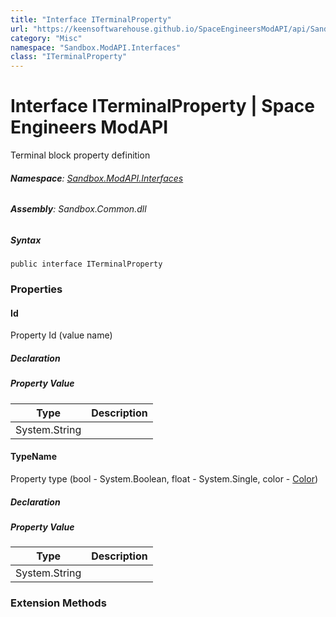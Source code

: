 ```yaml
---
title: "Interface ITerminalProperty"
url: "https://keensoftwarehouse.github.io/SpaceEngineersModAPI/api/Sandbox.ModAPI.Interfaces.ITerminalProperty.html"
category: "Misc"
namespace: "Sandbox.ModAPI.Interfaces"
class: "ITerminalProperty"
---
```


# Interface ITerminalProperty | Space Engineers ModAPI

Terminal block property definition

###### **Namespace**: [Sandbox.ModAPI.Interfaces](https://keensoftwarehouse.github.io/SpaceEngineersModAPI/api/Sandbox.ModAPI.Interfaces.html)

###### **Assembly**: Sandbox.Common.dll

##### Syntax

```
public interface ITerminalProperty
```

### Properties

#### Id

Property Id (value name)

##### Declaration

##### Property Value

| Type | Description |
| --- | --- |
| System.String |     |

#### TypeName

Property type (bool - System.Boolean, float - System.Single, color - [Color](https://keensoftwarehouse.github.io/SpaceEngineersModAPI/api/VRageMath.Color.html))

##### Declaration

##### Property Value

| Type | Description |
| --- | --- |
| System.String |     |

### Extension Methods